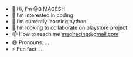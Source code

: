 - 👋 Hi, I’m @B MAGESH
- 👀 I’m interested in coding 
- 🌱 I’m currently learning python
- 💞️ I’m looking to collaborate on playstore project 
- 📫 How to reach me magiracing@gmail.com
- 😄 Pronouns: ...
- ⚡ Fun fact: ...

<!---
BMB1978/BMB1978 is a ✨ special ✨ repository because its `README.md` (this file) appears on your GitHub profile.
You can click the Preview link to take a look at your changes.
--->
